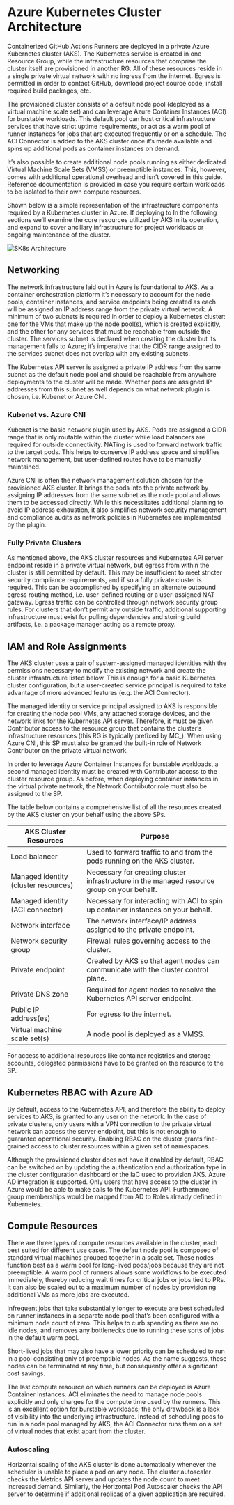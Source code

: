 # Azure Kubernetes Cluster Architecture
Containerized GitHub Actions Runners are deployed in a private Azure Kubernetes cluster (AKS). The Kubernetes service is created in one Resource Group, while the infrastructure resources that comprise the cluster itself are provisioned in another RG. All of these resources reside in a single private virtual network with no ingress from the internet. Egress is permitted in order to contact GitHub, download project source code, install required build packages, etc.

The provisioned cluster consists of a default node pool (deployed as a virtual machine scale set) and can leverage Azure Container Instances (ACI) for burstable workloads. This default pool can host critical infrastructure services that have strict uptime requirements, or act as a warm pool of runner instances for jobs  that are executed frequently or on a schedule. The ACI Connector is added to the AKS cluster once it’s made available and spins up additional pods as container instances on demand.

It’s also possible to create additional node pools running as either dedicated Virtual Machine Scale Sets (VMSS) or preemptible instances. This, however, comes with additional operational overhead and isn’t covered in this guide. Reference documentation is provided in case you require certain workloads to be isolated to their own compute resources.

Shown below is a simple representation of the infrastructure components required by a Kubernetes cluster in Azure. If deploying to  In the following sections we’ll examine the core resources utilized by AKS in its operation, and expand to cover ancillary infrastructure for project workloads or ongoing maintenance of the cluster.

![SK8s Architecture](../imgs/k8s_arch_azure.png)

## Networking
The network infrastructure laid out in Azure is foundational to AKS. As a container orchestration platform it’s necessary to account for the node pools, container instances, and service endpoints being created as each will be assigned an IP address range from the private virtual network.
A minimum of two subnets is required in order to deploy a Kubernetes cluster: one for the VMs that make up the node pool(s), which is created explicitly, and the other for any services that must be reachable from outside the cluster. The services subnet is declared when creating the cluster but its management falls to Azure; it’s imperative that the CIDR range assigned to the services subnet does not overlap with any existing subnets.

The Kubernetes API server is assigned a private IP address from the same subnet as the default node pool and should be reachable from anywhere deployments to the cluster will be made. Whether pods are assigned IP addresses from this subnet as well depends on what network plugin is chosen, i.e. Kubenet or Azure CNI.

### Kubenet vs. Azure CNI
Kubenet is the basic network plugin used by AKS. Pods are assigned a CIDR range that is only routable within the cluster while load balancers are required for outside connectivity. NATing is used to forward network traffic to the target pods. This helps to conserve IP address space and simplifies network management, but user-defined routes have to be manually maintained.

Azure CNI is often the network management solution chosen for the provisioned AKS cluster. It brings the pods into the private network by assigning IP addresses from the same subnet as the node pool and allows them to be accessed directly. While this necessitates additional planning to avoid IP address exhaustion, it also simplifies network security management and compliance audits as network policies in Kubernetes are implemented by the plugin.

### Fully Private Clusters
As mentioned above, the AKS cluster resources and Kubernetes API server endpoint reside in a private virtual network, but egress from within the cluster is still permitted by default. This may be insufficient to meet stricter security compliance requirements, and if so a fully private cluster is required. This can be accomplished by specifying an alternate outbound egress routing method, i.e. user-defined routing or a user-assigned NAT gateway. Egress traffic can be controlled through network security group rules. For clusters that don’t permit any outside traffic, additional supporting infrastructure must exist for pulling dependencies and storing build artifacts, i.e. a package manager acting as a remote proxy.

## IAM and Role Assignments
The AKS cluster uses a pair of system-assigned managed identities with the permissions necessary to modify the existing network and create the cluster infrastructure listed below. This is enough for a basic Kubernetes cluster configuration, but a user-created service principal is required to take advantage of more advanced features (e.g. the ACI Connector).

The managed identity or service principal assigned to AKS is responsible for creating the node pool VMs, any attached storage devices, and the network links for the Kubernetes API server. Therefore, it must be given Contributor access to the resource group that contains the cluster’s infrastructure resources (this RG is typically prefixed by MC_). When using Azure CNI, this SP must also be granted the built-in role of Network Contributor on the private virtual network.

In order to leverage Azure Container Instances for burstable workloads, a second managed identity must be created with Contributor access to the cluster resource group. As before, when deploying container instances in the virtual private network, the Network Contributor role must also be assigned to the SP.

The table below contains a comprehensive list of all the resources created by the AKS cluster on your behalf using the above SPs.

| AKS Cluster Resources | Purpose |
| --- | --- |
| Load balancer | Used to forward traffic to and from the pods running on the AKS cluster. |
| Managed identity (cluster resources) | Necessary for creating cluster infrastructure in the managed resource group on your behalf. |
| Managed identity (ACI connector) | Necessary for interacting with ACI to spin up container instances on your behalf. |
| Network interface | The network interface/IP address assigned to the private endpoint. |
| Network security group | Firewall rules governing access to the cluster. |
| Private endpoint | Created by AKS so that agent nodes can communicate with the cluster control plane. |
| Private DNS zone | Required for agent nodes to resolve the Kubernetes API server endpoint. |
| Public IP address(es) | For egress to the internet. |
| Virtual machine scale set(s) | A node pool is deployed as a VMSS. |

For access to additional resources like container registries and storage accounts, delegated permissions have to be granted on the resource to the SP.

## Kubernetes RBAC with Azure AD
By default, access to the Kubernetes API, and therefore the ability to deploy services to AKS, is granted to any user on the network. In the case of private clusters, only users with a VPN connection to the private virtual network can access the server endpoint, but this is not enough to guarantee operational security. Enabling RBAC on the cluster grants fine-grained access to cluster resources within a given set of namespaces.

Although the provisioned cluster does not have it enabled by default, RBAC can be switched on by updating the authentication and authorization type in the cluster configuration dashboard or the IaC used to provision AKS. Azure AD integration is supported. Only users that have access to the cluster in Azure would be able to make calls to the Kubernetes API. Furthermore, group memberships would be mapped from AD to Roles already defined in Kubernetes.

## Compute Resources
There are three types of compute resources available in the cluster, each best suited for different use cases. The default node pool is composed of standard virtual machines grouped together in a scale set. These nodes function best as a warm pool for long-lived pods/jobs because they are not preemptible. A warm pool of runners allows some workflows to be executed immediately, thereby reducing wait times for critical jobs or jobs tied to PRs. It can also be scaled out to a maximum number of nodes by provisioning additional VMs as more jobs are executed.

Infrequent jobs that take substantially longer to execute are best scheduled on runner instances in a separate node pool that’s been configured with a minimum node count of zero. This helps to curb spending as there are no idle nodes, and removes any bottlenecks due to running these sorts of jobs in the default warm pool.

Short-lived jobs that may also have a lower priority can be scheduled to run in a pool consisting only of preemptible nodes. As the name suggests, these nodes can be terminated at any time, but consequently offer a significant cost savings.

The last compute resource on which runners can be deployed is Azure Container Instances. ACI eliminates the need to manage node pools explicitly and only charges for the compute time used by the runners. This is an excellent option for burstable workloads; the only drawback is a lack of visibility into the underlying infrastructure. Instead of scheduling pods to run in a node pool managed by AKS, the ACI Connector runs them on a set of virtual nodes that exist apart from the cluster.

### Autoscaling
Horizontal scaling of the AKS cluster is done automatically whenever the scheduler is unable to place a pod on any node. The cluster autoscaler checks the Metrics API server and updates the node count to meet increased demand. Similarly, the Horizontal Pod Autoscaler checks the API server to determine if additional replicas of a given application are required.

